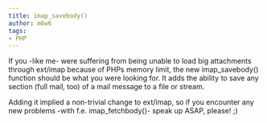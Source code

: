 ```yaml
---
title: imap_savebody()
author: m6w6
tags: 
- PHP
---
```


If you -like me- were suffering from being unable to load big attachments
through ext/imap because of PHPs memory limit, the new imap_savebody()
function should be what you were looking for. It adds the ability to save any
section (full mail, too) of a mail message to a file or stream.

Adding it implied a non-trivial change to ext/imap, so if you encounter any
new problems -with f.e. imap_fetchbody()- speak up ASAP, please! ;)
